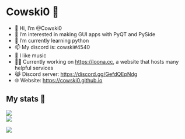 
# Cowski0 🥪
- 👋 Hi, I’m @Cowski0
- 👀 I’m interested in making GUI apps with PyQT and PySide  
- 🌱 I’m currently learning python
- 📫 My discord is: cowski#4540
- 🎵 I like music
- 🧑‍💻 Currently working on https://loona.cc, a website that hosts many helpful services
- 😹 Discord server: https://discord.gg/GefdQEpNdg
- 🌐 Website: https://cowski0.github.io   

## My stats 🔭
<img src="https://github-readme-stats-eight-theta.vercel.app/api?username=Cowski0&show_icons=true&theme=algolia&include_all_commits=true&count_private=true"></img>  
<img src="https://github-readme-stats-eight-theta.vercel.app/api/top-langs/?username=Cowski0&layout=compact&langs_count=8&theme=algolia"></img>

<img src="https://discord.c99.nl/widget/theme-5/323248768013041675.png" align="center"></img>

